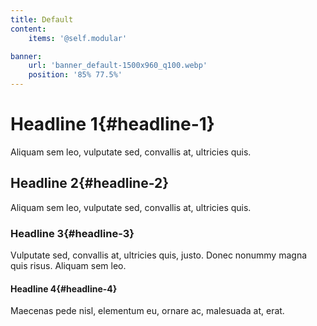```yaml
---
title: Default
content:
    items: '@self.modular'

banner:
    url: 'banner_default-1500x960_q100.webp'
	position: '85% 77.5%'
---
```

# Headline 1{#headline-1}

Aliquam sem leo, vulputate sed, convallis at, ultricies quis.

## Headline 2{#headline-2}

Aliquam sem leo, vulputate sed, convallis at, ultricies quis.

### Headline 3{#headline-3}

Vulputate sed, convallis at, ultricies quis, justo. Donec nonummy magna quis risus. Aliquam sem leo.

#### Headline 4{#headline-4}

Maecenas pede nisl, elementum eu, ornare ac, malesuada at, erat. 